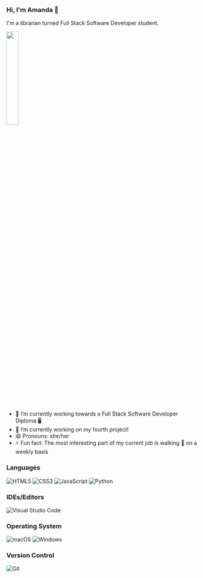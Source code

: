 ### Hi, I'm Amanda  👋

I'm a librarian turned Full Stack Software Developer student. 

  <img src="https://github.com/apita1423/apita1423/assets/39967820/7324e1b7-c486-454a-b8f3-3fe5451b8b1f" width="25%" height="25%"/>

- 🔭 I’m currently working towards a Full Stack Software Developer Diploma 🖥
- 🌱 I’m currently working on my fourth project! 
- 😄 Pronouns: she/her
- ⚡ Fun fact: The most interesting part of my current job is walking 🦙 on a weekly basis

### Languages
![HTML5](https://img.shields.io/badge/html5-%23E34F26.svg?style=for-the-badge&logo=html5&logoColor=white)
![CSS3](https://img.shields.io/badge/css3-%231572B6.svg?style=for-the-badge&logo=css3&logoColor=white)
![JavaScript](https://img.shields.io/badge/javascript-%23323330.svg?style=for-the-badge&logo=javascript&logoColor=%23F7DF1E)
![Python](https://img.shields.io/badge/python-3670A0?style=for-the-badge&logo=python&logoColor=ffdd54)


### IDEs/Editors
![Visual Studio Code](https://img.shields.io/badge/Visual%20Studio%20Code-0078d7.svg?style=for-the-badge&logo=visual-studio-code&logoColor=white)

### Operating System
![macOS](https://img.shields.io/badge/mac%20os-000000?style=for-the-badge&logo=macos&logoColor=F0F0F0)
![Windows](https://img.shields.io/badge/Windows-0078D6?style=for-the-badge&logo=windows&logoColor=white)

### Version Control
![Git](https://img.shields.io/badge/git-%23F05033.svg?style=for-the-badge&logo=git&logoColor=white)


